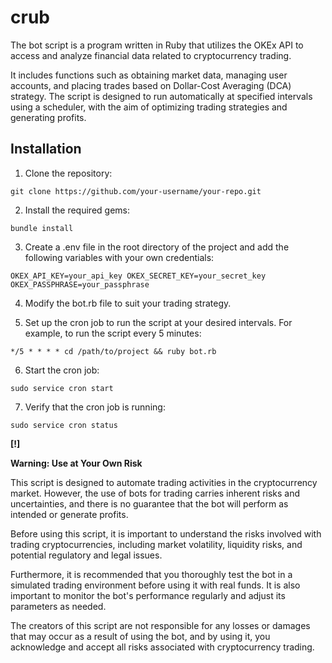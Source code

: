 # crub

The bot script is a program written in Ruby that utilizes the OKEx API to access and analyze financial data related to cryptocurrency trading.

It includes functions such as obtaining market data, managing user accounts, and placing trades based on Dollar-Cost Averaging (DCA) strategy. The script is designed to run automatically at specified intervals using a scheduler, with the aim of optimizing trading strategies and generating profits.

## Installation

1. Clone the repository:

  `git clone https://github.com/your-username/your-repo.git`

2. Install the required gems:

  `bundle install`
  
3. Create a .env file in the root directory of the project and add the following variables with your own credentials:

  ``OKEX_API_KEY=your_api_key
  OKEX_SECRET_KEY=your_secret_key
  OKEX_PASSPHRASE=your_passphrase``
  
4. Modify the bot.rb file to suit your trading strategy.

5. Set up the cron job to run the script at your desired intervals. For example, to run the script every 5 minutes:

  `*/5 * * * * cd /path/to/project && ruby bot.rb`

6. Start the cron job:

  `sudo service cron start`
 
7. Verify that the cron job is running:

  `sudo service cron status`

**[!]**

**Warning: Use at Your Own Risk**

This script is designed to automate trading activities in the cryptocurrency market. However, the use of bots for trading carries inherent risks and uncertainties, and there is no guarantee that the bot will perform as intended or generate profits. 

Before using this script, it is important to understand the risks involved with trading cryptocurrencies, including market volatility, liquidity risks, and potential regulatory and legal issues. 

Furthermore, it is recommended that you thoroughly test the bot in a simulated trading environment before using it with real funds. It is also important to monitor the bot's performance regularly and adjust its parameters as needed.

The creators of this script are not responsible for any losses or damages that may occur as a result of using the bot, and by using it, you acknowledge and accept all risks associated with cryptocurrency trading.





